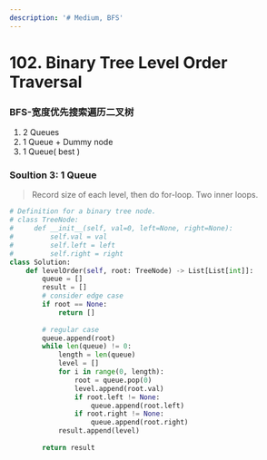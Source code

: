 ```yaml
---
description: '# Medium, BFS'
---
```


# 102. Binary Tree Level Order Traversal

### BFS-宽度优先搜索遍历二叉树

1. 2 Queues
2. 1 Queue +  Dummy node
3. 1 Queue\( best \)

### Soultion 3: 1 Queue

> Record size of each level, then do for-loop. Two inner loops.

```python
# Definition for a binary tree node.
# class TreeNode:
#     def __init__(self, val=0, left=None, right=None):
#         self.val = val
#         self.left = left
#         self.right = right
class Solution:
    def levelOrder(self, root: TreeNode) -> List[List[int]]:
        queue = []
        result = []
        # consider edge case
        if root == None:
            return []
        
        # regular case
        queue.append(root)
        while len(queue) != 0:
            length = len(queue)
            level = []
            for i in range(0, length):
                root = queue.pop(0)
                level.append(root.val)
                if root.left != None:
                    queue.append(root.left)
                if root.right != None:
                    queue.append(root.right)
            result.append(level)
                
        return result
```



